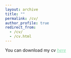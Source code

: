 ```yaml
---
layout: archive
title: ""
permalink: /cv/
author_profile: true
redirect_from: 
  - /cv/
  - /cv.html
---
```

<dl>

  You can download my cv <a href="https://www.dropbox.com/s/i4rs54ewe7cm3nk/webcv.pdf?dl=0" style="color: #82E0AA"><em>here</em></a>
  
</dl>
